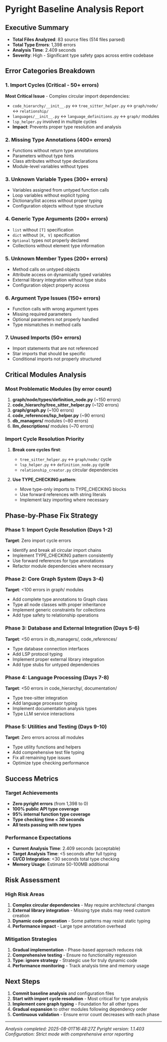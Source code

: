 # Pyright Baseline Analysis Report

## Executive Summary

- **Total Files Analyzed**: 83 source files (514 files parsed)
- **Total Type Errors**: 1,398 errors
- **Analysis Time**: 2.409 seconds
- **Severity**: High - Significant type safety gaps across entire codebase

## Error Categories Breakdown

### 1. Import Cycles (Critical - 50+ errors)
**Most Critical Issue** - Complex circular import dependencies:
- `code_hierarchy/__init__.py` ↔ `tree_sitter_helper.py` ↔ `graph/node/` ↔ `relationship/`
- `languages/__init__.py` ↔ `language_definitions.py` ↔ `graph/` modules
- `lsp_helper.py` involved in multiple cycles
- **Impact**: Prevents proper type resolution and analysis

### 2. Missing Type Annotations (400+ errors)
- Functions without return type annotations
- Parameters without type hints
- Class attributes without type declarations
- Module-level variables without types

### 3. Unknown Variable Types (300+ errors)
- Variables assigned from untyped function calls
- Loop variables without explicit typing
- Dictionary/list access without proper typing
- Configuration objects without type structure

### 4. Generic Type Arguments (200+ errors)
- `list` without `[T]` specification
- `dict` without `[K, V]` specification
- `Optional` types not properly declared
- Collections without element type information

### 5. Unknown Member Types (200+ errors)
- Method calls on untyped objects
- Attribute access on dynamically typed variables
- External library integration without type stubs
- Configuration object property access

### 6. Argument Type Issues (150+ errors)
- Function calls with wrong argument types
- Missing required parameters
- Optional parameters not properly handled
- Type mismatches in method calls

### 7. Unused Imports (50+ errors)
- Import statements that are not referenced
- Star imports that should be specific
- Conditional imports not properly structured

## Critical Modules Analysis

### Most Problematic Modules (by error count)
1. **graph/node/types/definition_node.py** (~150 errors)
2. **code_hierarchy/tree_sitter_helper.py** (~120 errors)
3. **graph/graph.py** (~100 errors)
4. **code_references/lsp_helper.py** (~90 errors)
5. **db_managers/** modules (~80 errors)
6. **llm_descriptions/** modules (~70 errors)

### Import Cycle Resolution Priority
1. **Break core cycles first**:
   - `tree_sitter_helper.py` ↔ `graph/node/` cycle
   - `lsp_helper.py` ↔ `definition_node.py` cycle
   - `relationship_creator.py` circular dependencies

2. **Use TYPE_CHECKING pattern**:
   - Move type-only imports to TYPE_CHECKING blocks
   - Use forward references with string literals
   - Implement lazy importing where necessary

## Phase-by-Phase Fix Strategy

### Phase 1: Import Cycle Resolution (Days 1-2)
**Target**: Zero import cycle errors
- Identify and break all circular import chains
- Implement TYPE_CHECKING pattern consistently
- Use forward references for type annotations
- Refactor module dependencies where necessary

### Phase 2: Core Graph System (Days 3-4)
**Target**: <100 errors in graph/ modules
- Add complete type annotations to Graph class
- Type all node classes with proper inheritance
- Implement generic constraints for collections
- Add type safety to relationship operations

### Phase 3: Database and External Integration (Days 5-6)
**Target**: <50 errors in db_managers/, code_references/
- Type database connection interfaces
- Add LSP protocol typing
- Implement proper external library integration
- Add type stubs for untyped dependencies

### Phase 4: Language Processing (Days 7-8)
**Target**: <50 errors in code_hierarchy/, documentation/
- Type tree-sitter integration
- Add language processor typing
- Implement documentation analysis types
- Type LLM service interactions

### Phase 5: Utilities and Testing (Days 9-10)
**Target**: Zero errors across all modules
- Type utility functions and helpers
- Add comprehensive test file typing
- Fix all remaining type issues
- Optimize type checking performance

## Success Metrics

### Target Achievements
- **Zero pyright errors** (from 1,398 to 0)
- **100% public API type coverage**
- **95% internal function type coverage**
- **Type checking time < 30 seconds**
- **All tests passing with new types**

### Performance Expectations
- **Current Analysis Time**: 2.409 seconds (acceptable)
- **Target Analysis Time**: <5 seconds after full typing
- **CI/CD Integration**: <30 seconds total type checking
- **Memory Usage**: Estimate 50-100MB additional

## Risk Assessment

### High Risk Areas
1. **Complex circular dependencies** - May require architectural changes
2. **External library integration** - Missing type stubs may need custom creation
3. **Dynamic code generation** - Some patterns may resist static typing
4. **Performance impact** - Large type annotation overhead

### Mitigation Strategies
1. **Gradual implementation** - Phase-based approach reduces risk
2. **Comprehensive testing** - Ensure no functionality regression
3. **Type: ignore strategy** - Strategic use for truly dynamic code
4. **Performance monitoring** - Track analysis time and memory usage

## Next Steps

1. **Commit baseline analysis** and configuration files
2. **Start with import cycle resolution** - Most critical for type analysis
3. **Implement core graph typing** - Foundation for all other types
4. **Gradual expansion** to other modules following dependency order
5. **Continuous validation** - Ensure error count decreases with each phase

---

*Analysis completed: 2025-08-01T16:48:27Z*
*Pyright version: 1.1.403*
*Configuration: Strict mode with comprehensive error reporting*